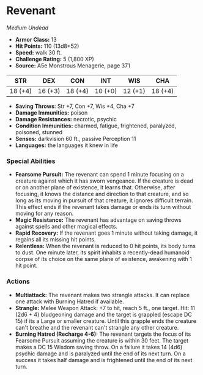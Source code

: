 # Revenant

*Medium* *Undead*

- **Armor Class:** 13
- **Hit Points:** 110 (13d8+52)
- **Speed:** walk 30 ft.
- **Challenge Rating:** 5 (1,800 XP)
- **Source:** A5e Monstrous Menagerie, page 371

| STR | DEX | CON | INT | WIS | CHA |
| --- | --- | --- | --- | --- | --- |
| 18 (+4) | 16 (+3) | 18 (+4) | 10 (+0) | 12 (+1) | 18 (+4) |

- **Saving Throws**: Str +7, Con +7, Wis +4, Cha +7
- **Damage Immunities:** poison
- **Damage Resistances:** necrotic, psychic
- **Condition Immunities:** charmed, fatigue, frightened, paralyzed, poisoned, stunned
- **Senses:** darkvision 60 ft., passive Perception 11
- **Languages:** the languages it knew in life

### Special Abilities

- **Fearsome Pursuit:** The revenant can spend 1 minute focusing on a creature against which it has sworn vengeance. If the creature is dead or on another plane of existence, it learns that. Otherwise, after focusing, it knows the distance and direction to that creature, and so long as its moving in pursuit of that creature, it ignores difficult terrain. This effect ends if the revenant takes damage or ends its turn without moving for any reason.
- **Magic Resistance:** The revenant has advantage on saving throws against spells and other magical effects.
- **Rapid Recovery:** If the revenant goes 1 minute without taking damage, it regains all its missing hit points.
- **Relentless:** When the revenant is reduced to 0 hit points, its body turns to dust. One minute later, its spirit inhabits a recently-dead humanoid corpse of its choice on the same plane of existence, awakening with 1 hit point.

### Actions

- **Multiattack:** The revenant makes two strangle attacks. It can replace one attack with Burning Hatred  if available.
- **Strangle:** Melee Weapon Attack: +7 to hit, reach 5 ft., one target. Hit: 11 (2d6 + 4) bludgeoning damage  and the target is grappled (escape DC 15) if its a Large or smaller creature. Until this grapple ends  the creature can't breathe  and the revenant can't strangle any other creature.
- **Burning Hatred (Recharge 4-6):** The revenant targets the focus of its Fearsome Pursuit  assuming the creature is within 30 feet. The target makes a DC 15 Wisdom saving throw. On a failure  it takes 14 (4d6) psychic damage and is paralyzed until the end of its next turn. On a success  it takes half damage and is frightened until the end of its next turn.


